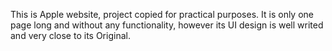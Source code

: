 This is Apple website, project copied for practical purposes. It is only one page long and without any functionality, however its UI design is well writed and very close to its Original.
